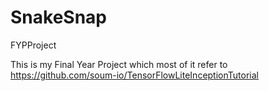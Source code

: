 # SnakeSnap
FYPProject

This is my Final Year Project which most of it refer  to https://github.com/soum-io/TensorFlowLiteInceptionTutorial

